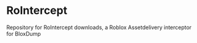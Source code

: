 # RoIntercept
Repository for RoIntercept downloads, a Roblox Assetdelivery interceptor for BloxDump
